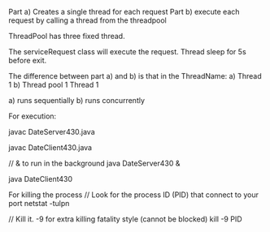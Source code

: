 Part a) Creates a single thread for each request
Part b) execute each request by calling a thread from the threadpool

ThreadPool has three fixed thread.

The serviceRequest class will execute the request. Thread sleep for 5s before exit.

The difference between part a) and b) is that in the ThreadName:
a) Thread 1
b) Thread pool 1 Thread 1

a) runs sequentially
b) runs concurrently

For execution:

javac DateServer430.java

javac DateClient430.java

// & to run in the background
java DateServer430 &

java DateClient430 

For killing the process
// Look for the process ID (PID) that connect to your port
netstat -tulpn

// Kill it. -9 for extra killing fatality style (cannot be blocked) 
kill -9 PID
